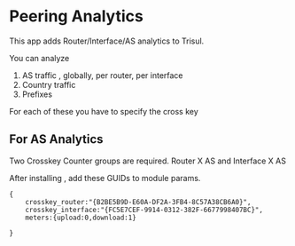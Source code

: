 # Peering Analytics


This app adds Router/Interface/AS analytics to Trisul. 

You can analyze

1. AS traffic , globally, per router, per interface
2. Country traffic
3. Prefixes 

For each of these you have to specify the cross key 


## For AS Analytics


Two Crosskey Counter groups are required.   Router X AS and Interface X AS 

After installing , add these GUIDs to module params. 


````
{
	crosskey_router:"{B2BE5B9D-E60A-DF2A-3FB4-8C57A38CB6A0}",
	crosskey_interface:"{FC5E7CEF-9914-0312-382F-6677998407BC}",
	meters:{upload:0,download:1}
	
}

````
